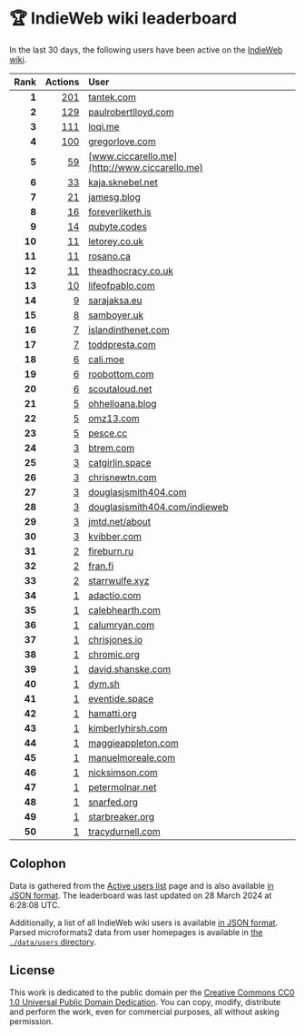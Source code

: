 # 🏆 IndieWeb wiki leaderboard

In the last 30 days, the following users have been active on the [IndieWeb wiki](https://indieweb.org).

| Rank | Actions | User |
|-----:|--------:|:-----|
| **1** | [201](https://indieweb.org/Special:Contributions/Tantek.com) | [tantek.com](http://tantek.com) |
| **2** | [129](https://indieweb.org/Special:Contributions/Paulrobertlloyd.com) | [paulrobertlloyd.com](http://paulrobertlloyd.com) |
| **3** | [111](https://indieweb.org/Special:Contributions/Loqi.me) | [loqi.me](http://loqi.me) |
| **4** | [100](https://indieweb.org/Special:Contributions/Gregorlove.com) | [gregorlove.com](http://gregorlove.com) |
| **5** | [59](https://indieweb.org/Special:Contributions/Www.ciccarello.me) | [www.ciccarello.me](http://www.ciccarello.me) |
| **6** | [33](https://indieweb.org/Special:Contributions/Kaja.sknebel.net) | [kaja.sknebel.net](http://kaja.sknebel.net) |
| **7** | [21](https://indieweb.org/Special:Contributions/Jamesg.blog) | [jamesg.blog](http://jamesg.blog) |
| **8** | [16](https://indieweb.org/Special:Contributions/Foreverliketh.is) | [foreverliketh.is](http://foreverliketh.is) |
| **9** | [14](https://indieweb.org/Special:Contributions/Qubyte.codes) | [qubyte.codes](http://qubyte.codes) |
| **10** | [11](https://indieweb.org/Special:Contributions/Letorey.co.uk) | [letorey.co.uk](http://letorey.co.uk) |
| **11** | [11](https://indieweb.org/Special:Contributions/Rosano.ca) | [rosano.ca](http://rosano.ca) |
| **12** | [11](https://indieweb.org/Special:Contributions/Theadhocracy.co.uk) | [theadhocracy.co.uk](http://theadhocracy.co.uk) |
| **13** | [10](https://indieweb.org/Special:Contributions/Lifeofpablo.com) | [lifeofpablo.com](http://lifeofpablo.com) |
| **14** | [9](https://indieweb.org/Special:Contributions/Sarajaksa.eu) | [sarajaksa.eu](http://sarajaksa.eu) |
| **15** | [8](https://indieweb.org/Special:Contributions/Samboyer.uk) | [samboyer.uk](http://samboyer.uk) |
| **16** | [7](https://indieweb.org/Special:Contributions/Islandinthenet.com) | [islandinthenet.com](http://islandinthenet.com) |
| **17** | [7](https://indieweb.org/Special:Contributions/Toddpresta.com) | [toddpresta.com](http://toddpresta.com) |
| **18** | [6](https://indieweb.org/Special:Contributions/Cali.moe) | [cali.moe](http://cali.moe) |
| **19** | [6](https://indieweb.org/Special:Contributions/Roobottom.com) | [roobottom.com](http://roobottom.com) |
| **20** | [6](https://indieweb.org/Special:Contributions/Scoutaloud.net) | [scoutaloud.net](http://scoutaloud.net) |
| **21** | [5](https://indieweb.org/Special:Contributions/Ohhelloana.blog) | [ohhelloana.blog](http://ohhelloana.blog) |
| **22** | [5](https://indieweb.org/Special:Contributions/Omz13.com) | [omz13.com](http://omz13.com) |
| **23** | [5](https://indieweb.org/Special:Contributions/Pesce.cc) | [pesce.cc](http://pesce.cc) |
| **24** | [3](https://indieweb.org/Special:Contributions/Btrem.com) | [btrem.com](http://btrem.com) |
| **25** | [3](https://indieweb.org/Special:Contributions/Catgirlin.space) | [catgirlin.space](http://catgirlin.space) |
| **26** | [3](https://indieweb.org/Special:Contributions/Chrisnewtn.com) | [chrisnewtn.com](http://chrisnewtn.com) |
| **27** | [3](https://indieweb.org/Special:Contributions/Douglasjsmith404.com) | [douglasjsmith404.com](http://douglasjsmith404.com) |
| **28** | [3](https://indieweb.org/Special:Contributions/Douglasjsmith404.com_indieweb) | [douglasjsmith404.com/indieweb](http://douglasjsmith404.com/indieweb) |
| **29** | [3](https://indieweb.org/Special:Contributions/Jmtd.net_about) | [jmtd.net/about](http://jmtd.net/about) |
| **30** | [3](https://indieweb.org/Special:Contributions/Kvibber.com) | [kvibber.com](http://kvibber.com) |
| **31** | [2](https://indieweb.org/Special:Contributions/Fireburn.ru) | [fireburn.ru](http://fireburn.ru) |
| **32** | [2](https://indieweb.org/Special:Contributions/Fran.fi) | [fran.fi](http://fran.fi) |
| **33** | [2](https://indieweb.org/Special:Contributions/Starrwulfe.xyz) | [starrwulfe.xyz](http://starrwulfe.xyz) |
| **34** | [1](https://indieweb.org/Special:Contributions/Adactio.com) | [adactio.com](http://adactio.com) |
| **35** | [1](https://indieweb.org/Special:Contributions/Calebhearth.com) | [calebhearth.com](http://calebhearth.com) |
| **36** | [1](https://indieweb.org/Special:Contributions/Calumryan.com) | [calumryan.com](http://calumryan.com) |
| **37** | [1](https://indieweb.org/Special:Contributions/Chrisjones.io) | [chrisjones.io](http://chrisjones.io) |
| **38** | [1](https://indieweb.org/Special:Contributions/Chromic.org) | [chromic.org](http://chromic.org) |
| **39** | [1](https://indieweb.org/Special:Contributions/David.shanske.com) | [david.shanske.com](http://david.shanske.com) |
| **40** | [1](https://indieweb.org/Special:Contributions/Dym.sh) | [dym.sh](http://dym.sh) |
| **41** | [1](https://indieweb.org/Special:Contributions/Eventide.space) | [eventide.space](http://eventide.space) |
| **42** | [1](https://indieweb.org/Special:Contributions/Hamatti.org) | [hamatti.org](http://hamatti.org) |
| **43** | [1](https://indieweb.org/Special:Contributions/Kimberlyhirsh.com) | [kimberlyhirsh.com](http://kimberlyhirsh.com) |
| **44** | [1](https://indieweb.org/Special:Contributions/Maggieappleton.com) | [maggieappleton.com](http://maggieappleton.com) |
| **45** | [1](https://indieweb.org/Special:Contributions/Manuelmoreale.com) | [manuelmoreale.com](http://manuelmoreale.com) |
| **46** | [1](https://indieweb.org/Special:Contributions/Nicksimson.com) | [nicksimson.com](http://nicksimson.com) |
| **47** | [1](https://indieweb.org/Special:Contributions/Petermolnar.net) | [petermolnar.net](http://petermolnar.net) |
| **48** | [1](https://indieweb.org/Special:Contributions/Snarfed.org) | [snarfed.org](http://snarfed.org) |
| **49** | [1](https://indieweb.org/Special:Contributions/Starbreaker.org) | [starbreaker.org](http://starbreaker.org) |
| **50** | [1](https://indieweb.org/Special:Contributions/Tracydurnell.com) | [tracydurnell.com](http://tracydurnell.com) |


## Colophon

Data is gathered from the [Active users list](https://indieweb.org/Special:ActiveUsers) page and is also available [in JSON format](https://github.com/jgarber623/indieweb-wiki-leaderboard/blob/main/data/leaderboard.json). The leaderboard was last updated on 28 March 2024 at 6:28:08 UTC.

Additionally, a list of all IndieWeb wiki users is available [in JSON format](https://github.com/jgarber623/indieweb-wiki-leaderboard/blob/main/data/users.json). Parsed microformats2 data from user homepages is available in [the `./data/users` directory](https://github.com/jgarber623/indieweb-wiki-leaderboard/blob/main/data/users).

## License

This work is dedicated to the public domain per the [Creative Commons CC0 1.0 Universal Public Domain Dedication](https://creativecommons.org/publicdomain/zero/1.0/). You can copy, modify, distribute and perform the work, even for commercial purposes, all without asking permission.
